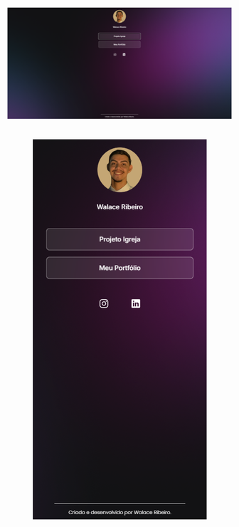 <h1 align="center">
    <img src="/assets/wallpaper1.png">
</h1>

<h1 align="center">    
    <img src="/assets/wallpaper2.png">
</h1>